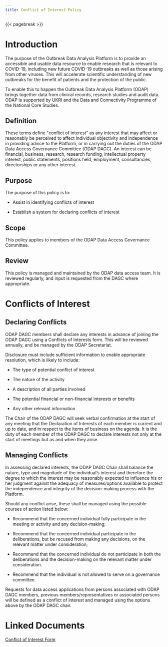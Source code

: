 ```yaml
---
title: Conflict of Interest Policy
---
```


{{< pagebreak >}}
# Introduction

The purpose of the Outbreak Data Analysis Platform is to provide an accessible and usable data resource to enable research that is relevant to COVID-19, including new future COVID-19 outbreaks as well as those arising from other viruses. This will accelerate scientific understanding of new outbreaks for the benefit of patients and the protection of the public.

To enable this to happen the Outbreak Data Analysis Platform (ODAP) brings together data from clinical records, research studies and audit data. ODAP is supported by UKRI and the Data and Connectivity Programme of the National Core Studies.

## Definition

These terms define "conflict of interest" as any interest that may affect or reasonably be perceived to affect individual objectivity and independence in providing advice to the Platform, or in carrying out the duties of the ODAP Data Access Governance Committee (ODAP DAGC). An interest can be financial, business, research, research funding, intellectual property interest, public statements, positions held, employment, consultancies, directorships or any other interest.

## Purpose

The purpose of this policy is to:

- Assist in identifying conflicts of interest

- Establish a system for declaring conflicts of interest

## Scope

This policy applies to members of the ODAP Data Access Governance Committee.

## Review

This policy is managed and maintained by the ODAP data access team. It is reviewed regularly, and input is requested from the DAGC where appropriate.

# Conflicts of Interest

## Declaring Conflicts

ODAP DAGC members shall declare any interests in advance of joining the ODAP DAGC using a Conflicts of Interests form. This will be reviewed annually, and be managed by the ODAP Secretariat.

Disclosure must include sufficient information to enable appropriate resolution, which is likely to include:

- The type of potential conflict of interest

- The nature of the activity

- A description of all parties involved

- The potential financial or non-financial interests or benefits

- Any other relevant information

The Chair of the ODAP DAGC will seek verbal confirmation at the start of any meeting that the Declaration of Interests of each member is current and up to date, and in respect to the items of business on the agenda. It is the duty of each member of the ODAP DAGC to declare interests not only at the start of meetings but as and when they arise.

## Managing Conflicts

In assessing declared interests, the ODAP DAGC Chair shall balance the nature, type and magnitude of the individual’s interest and therefore the degree to which the interest may be reasonably expected to influence his or her judgment against the adequacy of measures/options available to protect the independence and integrity of the decision-making process with the Platform.

Should any conflict arise, these shall be managed using the possible courses of action listed below:

- Recommend that the concerned individual fully participate in the meeting or activity and any decision-making;

- Recommend that the concerned individual participate in the deliberations, but be recused from making any decisions, on the relevant matter under consideration;

- Recommend that the concerned individual do not participate in both the deliberations and the decision-making on the relevant matter under consideration.

- Recommend that the individual is not allowed to serve on a governance committee.

Requests for data access applications from persons associated with ODAP DAGC members, previous members/representatives or associated persons will be defined as a conflict of interest and managed using the options above by the ODAP DAGC chair.

# Linked Documents

[Conflict of Interest Form](https://github.com/odap-ac-uk/manual/blob/master/_policy_documents/auto-generated/Form_ConflictofInterest_v0.2.docx)

